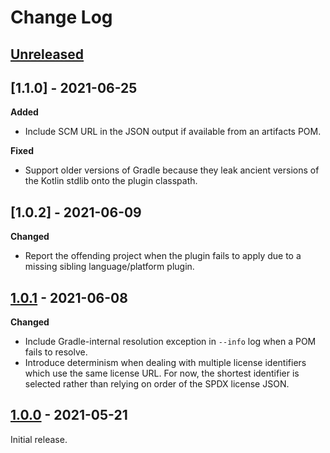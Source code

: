 # Change Log

## [Unreleased]


## [1.1.0] - 2021-06-25

**Added**

 - Include SCM URL in the JSON output if available from an artifacts POM.

**Fixed**

 - Support older versions of Gradle because they leak ancient versions of the Kotlin stdlib onto the plugin classpath.


## [1.0.2] - 2021-06-09

**Changed**

 - Report the offending project when the plugin fails to apply due to a missing sibling language/platform plugin.


## [1.0.1] - 2021-06-08

**Changed**

 - Include Gradle-internal resolution exception in `--info` log when a POM fails to resolve.
 - Introduce determinism when dealing with multiple license identifiers which use the same license URL. For now, the shortest identifier is selected rather than relying on order of the SPDX license JSON.


## [1.0.0] - 2021-05-21

Initial release.



[Unreleased]: https://github.com/cashapp/licensee/compare/1.0.1...HEAD
[1.0.1]: https://github.com/cashapp/licensee/releases/tag/1.0.1
[1.0.0]: https://github.com/cashapp/licensee/releases/tag/1.0.0
